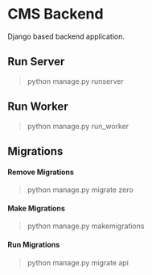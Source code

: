# CMS Backend

Django based backend application.

## Run Server
> python manage.py runserver

## Run Worker
>  python manage.py run_worker

## Migrations
#### Remove Migrations
> python manage.py migrate <APP> zero

#### Make Migrations
> python manage.py makemigrations

#### Run Migrations
> python manage.py migrate api 